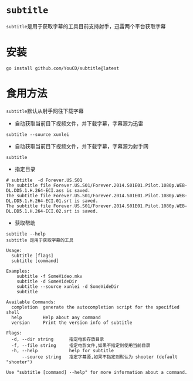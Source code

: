 # `subtitle`
`subtitle`是用于获取字幕的工具目前支持射手，迅雷两个平台获取字幕

# 安装
```shell
go install github.com/YouCD/subtitle@latest

```

# 食用方法
`subtitle`默认从射手网往下载字幕

* 自动获取当前目下视频文件，并下载字幕，字幕源为迅雷
```shell
subtitle --source xunlei 
```
* 自动获取当前目下视频文件，并下载字幕，字幕源为射手网
```shell
subtitle 
```
* 指定目录
```shell
# subtitle  -d Forever.US.S01 
The subtitle file Forever.US.S01/Forever.2014.S01E01.Pilot.1080p.WEB-DL.DD5.1.H.264-ECI.ass is saved.
The subtitle file Forever.US.S01/Forever.2014.S01E01.Pilot.1080p.WEB-DL.DD5.1.H.264-ECI.01.srt is saved.
The subtitle file Forever.US.S01/Forever.2014.S01E01.Pilot.1080p.WEB-DL.DD5.1.H.264-ECI.02.srt is saved.

```
* 获取帮助
```shell
subtitle --help            
subtitle 是用于获取字幕的工具

Usage:
  subtitle [flags]
  subtitle [command]

Examples:
	subtitle -f SomeVideo.mkv
	subtitle -d SomeVideDir
	subtitle --source xunlei -d SomeVideDir
    subtitle 

Available Commands:
  completion  generate the autocompletion script for the specified shell
  help        Help about any command
  version     Print the version info of subtitle

Flags:
  -d, --dir string      指定电影存放目录
  -f, --file string     指定电影文件,如果不指定则使用当前目录
  -h, --help            help for subtitle
      --source string   指定字幕源,如果不指定则默认为 shooter (default "shooter")

Use "subtitle [command] --help" for more information about a command.

```